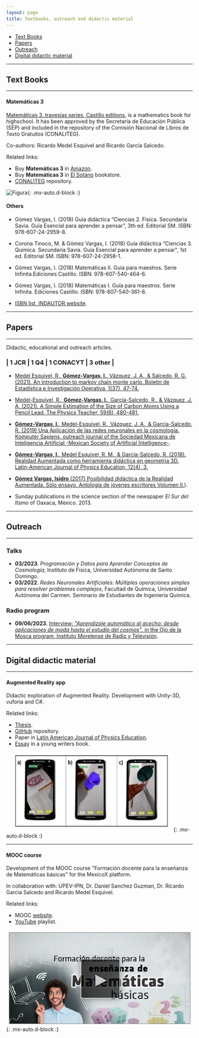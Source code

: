 ```yaml
---
layout: page
title: Textbooks, outreach and didactic material
---
```


- [Text Books](#text-books)
- [Papers](#papers)
- [Outreach](#outreach)
- [Digital didactic material](#digital-didactic-material)

-----------------------------------------------------------

## Text Books
----------
#### Matemáticas 3


[Matemáticas 3, travesías series, Castillo editions](https://recursos.edicionescastillo.com/secundariaspublicas/visualizador/3_mat_tra/index.html#page/1), is a mathematics book for highschool. It has been approved by the Secretaría de Educación Pública (SEP) and included in the repository of the Comisión Nacional de Libros de Texto Gratuitos (CONALITEG). 

Co-authors: Ricardo Medel Esquivel and Ricardo García Salcedo.

Related links:
-  Buy **Matemáticas 3** in [Amazon](https://www.amazon.com.mx/Matem%C3%A1ticas-Ricardo-Garc%C3%ADa-Salcedo-Esquivel/dp/6075405224).
 - Buy **Matemáticas 3** in [El Sotáno](https://www.elsotano.com/libro/travesias-secundaria-matematicas-3_10554150) bookstore.
 - [CONALITEG](https://www.conaliteg.sep.gob.mx/secundaria.html) repository.

![Figura](https://igomezv.github.io/assets/img/mateTravesias.png){: .mx-auto.d-block :}


#### Others

- Gómez Vargas, I. (2018) Guía didáctica “Ciencias 2. Física. Secundaria Savia. Guía Esencial para aprender a pensar”, 3th ed. Editorial SM. ISBN: 978-607-24-2959-8.
    
- Corona Tinoco, M. & Gómez Vargas, I. (2018) Guía didáctica “Ciencias 3. Química. Secundaria Savia. Guía Esencial para aprender a pensar", 1st ed. Editorial SM. ISBN: 978-607-24-2958-1.
    
- Gómez Vargas, I. (2018) Matemáticas II. Guía para maestros. Serie Infinita.Ediciones Castillo. ISBN: 978-607-540-464-6.
    
- Gómez Vargas, I. (2018) Matemáticas I. Guía para maestros. Serie Infinita. Ediciones Castillo. ISBN: 978-607-540-361-8.

- [ISBN list, INDAUTOR website](https://isbnmexico.indautor.cerlalc.org/catalogo.php?mode=busqueda_menu&id_autor=276376).


--------

## Papers
------------

Didactic, educational and outreach articles.

### | 1 JCR | 1 Q4 | 1 CONACYT | 3 other |

- [Medel Esquivel, R., **Gómez-Vargas, I.**, Vázquez, J. A., & Salcedo, R. G. (2021). An introduction to markov chain monte carlo. Boletín de Estadística e Investigación Operativa, 1(37), 47-74.](https://www.researchgate.net/publication/350485874_An_introduction_to_Markov_Chain_Monte_Carlo)

- [Medel-Esquivel, R., **Gómez-Vargas, I.**, García-Salcedo, R., & Vázquez, J. A. (2021). A Simple Estimation of the Size of Carbon Atoms Using a Pencil Lead. The Physics Teacher, 59(6), 480-481.](https://aapt.scitation.org/doi/full/10.1119/10.0006135?casa_token=BE9FYdTwF0MAAAAA%3AddmWH4-Q-HSKcmdfN0XpYaVOf3mrE2asvvt_d-NRiEMuaktvW1dlQ8LC0IHnllappZWfCfwS7g45YA)

- [**Gómez-Vargas, I.**, Medel-Esquivel, R., Vázquez, J. A., & García-Salcedo, R. (2019) Una Aplicación de las redes neuronales en la cosmología. Komputer Sapiens, outreach journal of the Sociedad Mexicana de Inteligencia Artificial -Mexican Society of Artificial Intelligence-](https://www.researchgate.net/publication/339617226_Una_Aplicacion_de_las_Redes_Neuronales_Artificiales_en_la_Cosmologia).

- [**Gómez-Vargas, I.**, Medel Esquivel, R. M., & García-Salcedo, R. (2018). Realidad Aumentada como herramienta didáctica en geometría 3D. Latin-American Journal of Physics Education, 12(4), 3.](https://dialnet.unirioja.es/servlet/articulo?codigo=6960469)

- [**Gómez Vargas, Isidro** (2017) Posibilidad didáctica de la Realidad Aumentada. Sólo ensayo. Antología de jóvenes escritores Volumen II.](https://www.academia.edu/35480477/Posibilidad_did%C3%A1ctica_de_la_Realidad_Aumentada)).

- Sunday publications in the science section of the newspaper *El Sur del Itsmo* of Oaxaca, Mexico. 2013.


--------

## Outreach
------------


### Talks

- **03/2023**. *Programación y Datos para Aprender Conceptos de Cosmología*, Instituto de Física, Universidad Autónoma de Santo Domingo.
- **03/2022**. *Redes Neuronales Artificiales: Múltiples operaciones simples para resolver problemas complejos*, Facultad de Química, Universidad Autónoma del Carmen. Seminario de Estudiantes de Ingeniería Química.

### Radio program

- **09/06/2023**. [Interview: *"Aprendizaje automático al acecho: desde aplicaciones de moda hasta el estudio del cosmos"*, in the Ojo de la Mosca program, Instituto Morelense de Radio y Televisión](https://www.facebook.com/ICFUNAM/posts/637723451719394).
 
---------

## Digital didactic material
----------

#### Augmented Reality app

Didactic exploration of Augmented Reality. Development with Unity-3D, vuforia and C#.

Related links:
- <a href="https://www.academia.edu/35480448/Dise%C3%B1o_y_desarrollo_de_una_aplicaci%C3%B3n_para_dispositivos_m%C3%B3viles_de_realidad_aumentada">Thesis</a>.
- <a href="https://github.com/igomezv/RAsolidsrev">GitHub</a> repository.
- Paper in <a href="https://www.academia.edu/38601945/Realidad_Aumentada_como_herramienta_did%C3%A1ctica_en_geometr%C3%ADa_3D"> Latin American Journal of Physics Education</a>.
- <a href="https://www.academia.edu/35480477/Posibilidad_did%C3%A1ctica_de_la_Realidad_Aumentada">Essay</a> in a young writers book.

![Figura](https://raw.githubusercontent.com/igomezv/igomezv.github.io/master/assets/img/RA.png){: .mx-auto.d-block :}


----------------

#### MOOC course
Development of the MOOC course "Formación docente para la enseñanza de Matemáticas básicas" for the MexicoX platform.

In collaboration with: UPEV-IPN, Dr. Daniel Sanchez Guzman, Dr. Ricardo García Salcedo and Ricardo Medel Esquivel.

Related links:
- MOOC <a href="https://mexicox.gob.mx/courses/course-v1:IPN-UPEV+FDEMNS_01+2016/about">website</a>.
- [YouTube](https://www.youtube.com/playlist?list=PLgJ20i9oGSHaglqU9oVdFHcvsGWdmCsG1) playlist.

![Figura](https://raw.githubusercontent.com/igomezv/igomezv.github.io/master/assets/img/mooc.png){: .mx-auto.d-block :}


